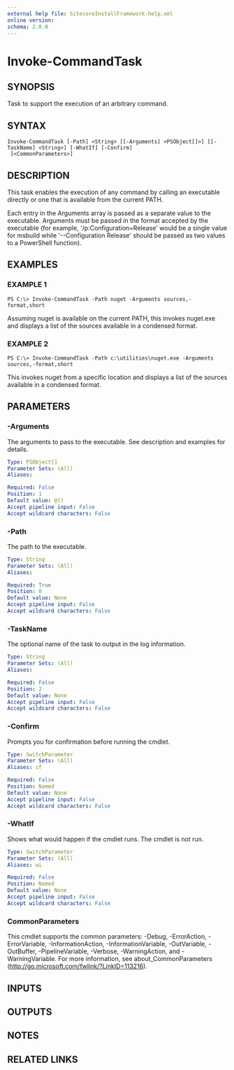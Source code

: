 ```yaml
---
external help file: SitecoreInstallFramework-help.xml
online version: 
schema: 2.0.0
---
```


# Invoke-CommandTask

## SYNOPSIS
Task to support the execution of an arbitrary command.

## SYNTAX

```
Invoke-CommandTask [-Path] <String> [[-Arguments] <PSObject[]>] [[-TaskName] <String>] [-WhatIf] [-Confirm]
 [<CommonParameters>]
```

## DESCRIPTION
This task enables the execution of any command by calling an executable directly or one that is available from the current PATH.

Each entry in the Arguments array is passed as a separate value to the executable. 
Arguments must be passed in the format accepted by the executable (for example, '/p:Configuration=Release' would be a single value for msbuild while '--Configuration Release' should be passed as two values to a PowerShell function).

## EXAMPLES

### EXAMPLE 1
```
PS C:\> Invoke-CommandTask -Path nuget -Arguments sources,-format,short
```

Assuming nuget is available on the current PATH, this invokes nuget.exe and displays a list of the sources available in a condensed format.

### EXAMPLE 2
```
PS C:\> Invoke-CommandTask -Path c:\utilities\nuget.exe -Arguments sources,-format,short
```

This invokes nuget from a specific location and displays a list of the sources available in a condensed format.

## PARAMETERS

### -Arguments
The arguments to pass to the executable. 
See description and examples for details.

```yaml
Type: PSObject[]
Parameter Sets: (All)
Aliases: 

Required: False
Position: 1
Default value: @()
Accept pipeline input: False
Accept wildcard characters: False
```

### -Path
The path to the executable.

```yaml
Type: String
Parameter Sets: (All)
Aliases: 

Required: True
Position: 0
Default value: None
Accept pipeline input: False
Accept wildcard characters: False
```

### -TaskName
The optional name of the task to output in the log information.

```yaml
Type: String
Parameter Sets: (All)
Aliases: 

Required: False
Position: 2
Default value: None
Accept pipeline input: False
Accept wildcard characters: False
```

### -Confirm
Prompts you for confirmation before running the cmdlet.

```yaml
Type: SwitchParameter
Parameter Sets: (All)
Aliases: cf

Required: False
Position: Named
Default value: None
Accept pipeline input: False
Accept wildcard characters: False
```

### -WhatIf
Shows what would happen if the cmdlet runs. The cmdlet is not run.

```yaml
Type: SwitchParameter
Parameter Sets: (All)
Aliases: wi

Required: False
Position: Named
Default value: None
Accept pipeline input: False
Accept wildcard characters: False
```

### CommonParameters
This cmdlet supports the common parameters: -Debug, -ErrorAction, -ErrorVariable, -InformationAction, -InformationVariable, -OutVariable, -OutBuffer, -PipelineVariable, -Verbose, -WarningAction, and -WarningVariable. For more information, see about_CommonParameters (http://go.microsoft.com/fwlink/?LinkID=113216).

## INPUTS

## OUTPUTS

## NOTES

## RELATED LINKS

